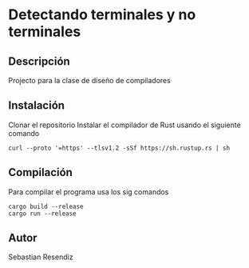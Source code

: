 # Detectando terminales y no terminales

## Descripción
Projecto para la clase de diseño de compiladores
## Instalación
Clonar el repositorio
Instalar el compilador de Rust usando el siguiente comando
```shell
curl --proto '=https' --tlsv1.2 -sSf https://sh.rustup.rs | sh
```
## Compilación
Para compilar el programa usa los sig comandos
```shell
cargo build --release
cargo run --release
```
## Autor
Sebastian Resendiz
